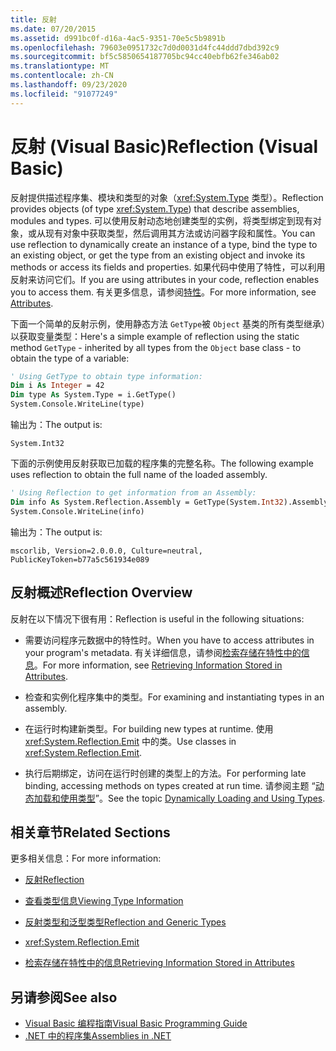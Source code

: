 ```yaml
---
title: 反射
ms.date: 07/20/2015
ms.assetid: d991bc0f-d16a-4ac5-9351-70e5c5b9891b
ms.openlocfilehash: 79603e0951732c7d0d0031d4fc44ddd7dbd392c9
ms.sourcegitcommit: bf5c5850654187705bc94cc40ebfb62fe346ab02
ms.translationtype: MT
ms.contentlocale: zh-CN
ms.lasthandoff: 09/23/2020
ms.locfileid: "91077249"
---
```

# <a name="reflection-visual-basic"></a><span data-ttu-id="32d25-102">反射 (Visual Basic)</span><span class="sxs-lookup"><span data-stu-id="32d25-102">Reflection (Visual Basic)</span></span>

<span data-ttu-id="32d25-103">反射提供描述程序集、模块和类型的对象（<xref:System.Type> 类型）。</span><span class="sxs-lookup"><span data-stu-id="32d25-103">Reflection provides objects (of type <xref:System.Type>) that describe assemblies, modules and types.</span></span> <span data-ttu-id="32d25-104">可以使用反射动态地创建类型的实例，将类型绑定到现有对象，或从现有对象中获取类型，然后调用其方法或访问器字段和属性。</span><span class="sxs-lookup"><span data-stu-id="32d25-104">You can use reflection to dynamically create an instance of a type, bind the type to an existing object, or get the type from an existing object and invoke its methods or access its fields and properties.</span></span> <span data-ttu-id="32d25-105">如果代码中使用了特性，可以利用反射来访问它们。</span><span class="sxs-lookup"><span data-stu-id="32d25-105">If you are using attributes in your code, reflection enables you to access them.</span></span> <span data-ttu-id="32d25-106">有关更多信息，请参阅[特性](../../../standard/attributes/index.md)。</span><span class="sxs-lookup"><span data-stu-id="32d25-106">For more information, see [Attributes](../../../standard/attributes/index.md).</span></span>  
  
 <span data-ttu-id="32d25-107">下面一个简单的反射示例，使用静态方法 `GetType`被 `Object` 基类的所有类型继承）以获取变量类型：</span><span class="sxs-lookup"><span data-stu-id="32d25-107">Here's a simple example of reflection using the static method `GetType` - inherited by all types from the `Object` base class - to obtain the type of a variable:</span></span>  
  
```vb  
' Using GetType to obtain type information:  
Dim i As Integer = 42  
Dim type As System.Type = i.GetType()  
System.Console.WriteLine(type)  
```  
  
 <span data-ttu-id="32d25-108">输出为：</span><span class="sxs-lookup"><span data-stu-id="32d25-108">The output is:</span></span>  
  
 `System.Int32`  
  
 <span data-ttu-id="32d25-109">下面的示例使用反射获取已加载的程序集的完整名称。</span><span class="sxs-lookup"><span data-stu-id="32d25-109">The following example uses reflection to obtain the full name of the loaded assembly.</span></span>  
  
```vb  
' Using Reflection to get information from an Assembly:  
Dim info As System.Reflection.Assembly = GetType(System.Int32).Assembly  
System.Console.WriteLine(info)  
```  
  
 <span data-ttu-id="32d25-110">输出为：</span><span class="sxs-lookup"><span data-stu-id="32d25-110">The output is:</span></span>  
  
 `mscorlib, Version=2.0.0.0, Culture=neutral, PublicKeyToken=b77a5c561934e089`  
  
## <a name="reflection-overview"></a><span data-ttu-id="32d25-111">反射概述</span><span class="sxs-lookup"><span data-stu-id="32d25-111">Reflection Overview</span></span>  

 <span data-ttu-id="32d25-112">反射在以下情况下很有用：</span><span class="sxs-lookup"><span data-stu-id="32d25-112">Reflection is useful in the following situations:</span></span>  
  
- <span data-ttu-id="32d25-113">需要访问程序元数据中的特性时。</span><span class="sxs-lookup"><span data-stu-id="32d25-113">When you have to access attributes in your program's metadata.</span></span> <span data-ttu-id="32d25-114">有关详细信息，请参阅[检索存储在特性中的信息](../../../standard/attributes/retrieving-information-stored-in-attributes.md)。</span><span class="sxs-lookup"><span data-stu-id="32d25-114">For more information, see [Retrieving Information Stored in Attributes](../../../standard/attributes/retrieving-information-stored-in-attributes.md).</span></span>  
  
- <span data-ttu-id="32d25-115">检查和实例化程序集中的类型。</span><span class="sxs-lookup"><span data-stu-id="32d25-115">For examining and instantiating types in an assembly.</span></span>  
  
- <span data-ttu-id="32d25-116">在运行时构建新类型。</span><span class="sxs-lookup"><span data-stu-id="32d25-116">For building new types at runtime.</span></span> <span data-ttu-id="32d25-117">使用 <xref:System.Reflection.Emit> 中的类。</span><span class="sxs-lookup"><span data-stu-id="32d25-117">Use classes in <xref:System.Reflection.Emit>.</span></span>  
  
- <span data-ttu-id="32d25-118">执行后期绑定，访问在运行时创建的类型上的方法。</span><span class="sxs-lookup"><span data-stu-id="32d25-118">For performing late binding, accessing methods on types created at run time.</span></span> <span data-ttu-id="32d25-119">请参阅主题 “[动态加载和使用类型](../../../framework/reflection-and-codedom/dynamically-loading-and-using-types.md)”。</span><span class="sxs-lookup"><span data-stu-id="32d25-119">See the topic [Dynamically Loading and Using Types](../../../framework/reflection-and-codedom/dynamically-loading-and-using-types.md).</span></span>  
  
## <a name="related-sections"></a><span data-ttu-id="32d25-120">相关章节</span><span class="sxs-lookup"><span data-stu-id="32d25-120">Related Sections</span></span>  

 <span data-ttu-id="32d25-121">更多相关信息：</span><span class="sxs-lookup"><span data-stu-id="32d25-121">For more information:</span></span>  
  
- [<span data-ttu-id="32d25-122">反射</span><span class="sxs-lookup"><span data-stu-id="32d25-122">Reflection</span></span>](../../../framework/reflection-and-codedom/reflection.md)  
  
- [<span data-ttu-id="32d25-123">查看类型信息</span><span class="sxs-lookup"><span data-stu-id="32d25-123">Viewing Type Information</span></span>](../../../framework/reflection-and-codedom/viewing-type-information.md)  
  
- [<span data-ttu-id="32d25-124">反射类型和泛型类型</span><span class="sxs-lookup"><span data-stu-id="32d25-124">Reflection and Generic Types</span></span>](../../../framework/reflection-and-codedom/reflection-and-generic-types.md)  
  
- <xref:System.Reflection.Emit>  
  
- [<span data-ttu-id="32d25-125">检索存储在特性中的信息</span><span class="sxs-lookup"><span data-stu-id="32d25-125">Retrieving Information Stored in Attributes</span></span>](../../../standard/attributes/retrieving-information-stored-in-attributes.md)  
  
## <a name="see-also"></a><span data-ttu-id="32d25-126">另请参阅</span><span class="sxs-lookup"><span data-stu-id="32d25-126">See also</span></span>

- [<span data-ttu-id="32d25-127">Visual Basic 编程指南</span><span class="sxs-lookup"><span data-stu-id="32d25-127">Visual Basic Programming Guide</span></span>](../index.md)
- [<span data-ttu-id="32d25-128">.NET 中的程序集</span><span class="sxs-lookup"><span data-stu-id="32d25-128">Assemblies in .NET</span></span>](../../../standard/assembly/index.md)
